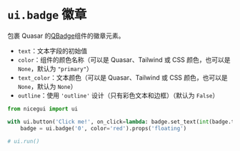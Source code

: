 # `ui.badge` 徽章

包裹 Quasar 的[QBadge](https://quasar.dev/vue-components/badge)组件的徽章元素。

- `text`：文本字段的初始值
- `color`：组件的颜色名称（可以是 Quasar、Tailwind 或 CSS 颜色，也可以是 `None`，默认为 `"primary"`）
- `text_color`：文本颜色（可以是 Quasar、Tailwind 或 CSS 颜色，也可以是 `None`，默认为 `None`）
- `outline`：使用 `'outline'` 设计（只有彩色文本和边框）（默认为 `False`）

```python
from nicegui import ui

with ui.button('Click me!', on_click=lambda: badge.set_text(int(badge.text) + 1)):
    badge = ui.badge('0', color='red').props('floating')

# ui.run()
```
